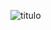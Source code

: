 ![titulo](https://user-images.githubusercontent.com/50422794/205665073-3b2e7bd8-c983-4968-9550-5655c4fbb20e.png)
